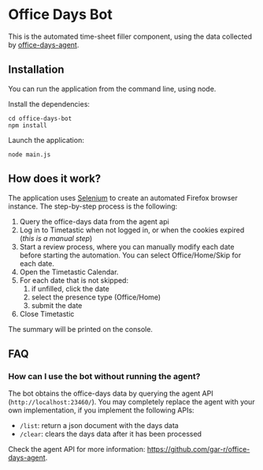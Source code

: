 # Office Days Bot

This is the automated time-sheet filler component, using the data collected by [office-days-agent](https://github.com/gar-r/office-days-agent).

## Installation

You can run the application from the command line, using node.

Install the dependencies:

```
cd office-days-bot
npm install
```

Launch the application:

```
node main.js
```

## How does it work?

The application uses [Selenium](https://www.selenium.dev/) to create an automated Firefox browser instance.
The step-by-step process is the following:

   1. Query the office-days data from the agent api
   2. Log in to Timetastic when not logged in, or when the cookies expired (_this is a manual step_)
   3. Start a review process, where you can manually modify each date before starting the automation. You can select Office/Home/Skip for each date.
   4. Open the Timetastic Calendar.
   5. For each date that is not skipped:
      1. if unfilled, click the date
      2. select the presence type (Office/Home)
      3. submit the date
   6. Close Timetastic

The summary will be printed on the console.

## FAQ

### How can I use the bot without running the agent?

The bot obtains the office-days data by querying the agent API (`http://localhost:23460/`).
You may completely replace the agent with your own implementation, if you implement the following APIs:

   * `/list`: return a json document with the days data
   * `/clear`: clears the days data after it has been processed

Check the agent API for more information: https://github.com/gar-r/office-days-agent.